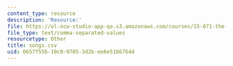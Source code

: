 ```yaml
---
content_type: resource
description: 'Resource:'
file: https://ol-ocw-studio-app-qa.s3.amazonaws.com/courses/15-071-the-analytics-edge-spring-2017/0657f55b10c097853d2bee6e5186764d_songs.csv
file_type: text/comma-separated-values
resourcetype: Other
title: songs.csv
uid: 0657f55b-10c0-9785-3d2b-ee6e5186764d
---
```

